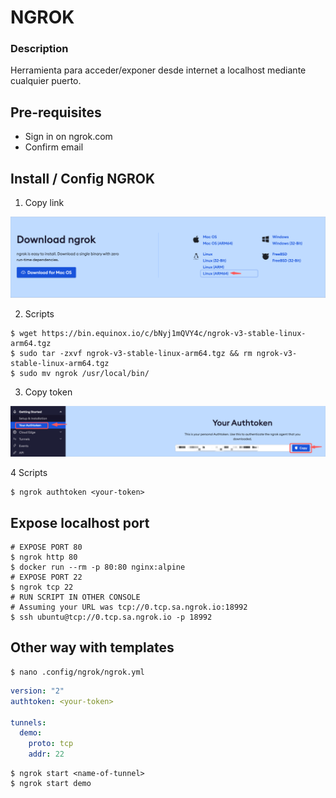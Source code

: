 # NGROK
### Description
Herramienta para acceder/exponer desde internet a localhost mediante cualquier puerto.

## Pre-requisites
- Sign in on ngrok.com
- Confirm email
## Install / Config NGROK

1. Copy link

![](img/ngrok.jpg)

2. Scripts

```console
$ wget https://bin.equinox.io/c/bNyj1mQVY4c/ngrok-v3-stable-linux-arm64.tgz
$ sudo tar -zxvf ngrok-v3-stable-linux-arm64.tgz && rm ngrok-v3-stable-linux-arm64.tgz
$ sudo mv ngrok /usr/local/bin/
```
3. Copy token

![](img/ngrok2.jpg)

4 Scripts

```console
$ ngrok authtoken <your-token>
```

## Expose localhost port

```console
# EXPOSE PORT 80
$ ngrok http 80
$ docker run --rm -p 80:80 nginx:alpine
# EXPOSE PORT 22
$ ngrok tcp 22
# RUN SCRIPT IN OTHER CONSOLE
# Assuming your URL was tcp://0.tcp.sa.ngrok.io:18992
$ ssh ubuntu@tcp://0.tcp.sa.ngrok.io -p 18992
```

## Other way with templates

```console
$ nano .config/ngrok/ngrok.yml
```

```yml
version: "2"
authtoken: <your-token>

tunnels:
  demo:
    proto: tcp
    addr: 22
```

```console
$ ngrok start <name-of-tunnel>
$ ngrok start demo
```